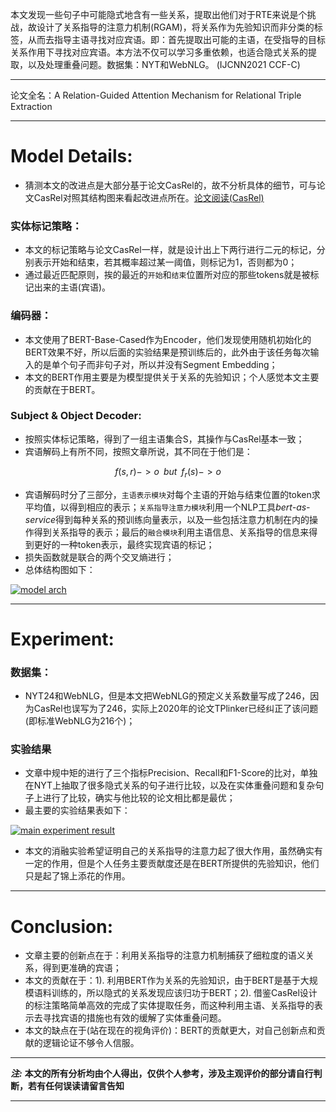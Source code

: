 本文发现一些句子中可能隐式地含有一些关系，提取出他们对于RTE来说是个挑战，故设计了关系指导的注意力机制(RGAM)，将关系作为先验知识而非分类的标签，从而去指导主语寻找对应宾语。即：首先提取出可能的主语，在受指导的目标关系作用下寻找对应宾语。本方法不仅可以学习多重依赖，也适合隐式关系的提取，以及处理重叠问题。数据集：NYT和WebNLG。 (IJCNN2021 CCF-C)

<!--more-->
<hr>
论文全名：A Relation-Guided Attention Mechanism for Relational Triple Extraction
<hr>

# Model Details:
- 猜测本文的改进点是大部分基于论文CasRel的，故不分析具体的细节，可与论文CasRel对照其结构图来看起改进点所在。<a href="http://aca.abelcse.cn/index.php/archives/80/">论文阅读(CasRel)</a>

### 实体标记策略：
- 本文的标记策略与论文CasRel一样，就是设计出上下两行进行二元的标记，分别表示开始和结束，若其概率超过某一阈值，则标记为1，否则都为0；
- 通过最近匹配原则，挨的最近的`开始`和`结束`位置所对应的那些tokens就是被标记出来的主语(宾语)。

### 编码器：
- 本文使用了BERT-Base-Cased作为Encoder，他们发现使用随机初始化的BERT效果不好，所以后面的实验结果是预训练后的，此外由于该任务每次输入的是单个句子而非句子对，所以并没有Segment Embedding；
- 本文的BERT作用主要是为模型提供关于关系的先验知识；个人感觉本文主要的贡献在于BERT。

### Subject & Object Decoder:
- 按照实体标记策略，得到了一组主语集合S，其操作与CasRel基本一致；
- 宾语解码上有所不同，按照文章所说，其不同在于他们是：

 $$f(s,r)->o \,\,\,but\,\,\,  f_r(s)->o$$

- 宾语解码时分了三部分，`主语表示模块`对每个主语的开始与结束位置的token求平均值，以得到相应的表示；`关系指导注意力模块`利用一个NLP工具*bert-as-service*得到每种关系的预训练向量表示，以及一些包括注意力机制在内的操作得到关系指导的表示；最后的`融合模块`利用主语信息、关系指导的信息来得到更好的一种token表示，最终实现宾语的标记；
- 损失函数就是联合的两个交叉熵进行；
- 总体结构图如下：

[![model arch](https://s2.loli.net/2022/01/21/kIPL5Wbjzvq62in.png "model arch")](https://s2.loli.net/2022/01/21/kIPL5Wbjzvq62in.png "model arch")

<hr>

# Experiment:
### 数据集：
- NYT24和WebNLG，但是本文把WebNLG的预定义关系数量写成了246，因为CasRel也误写为了246，实际上2020年的论文TPlinker已经纠正了该问题(即标准WebNLG为216个)；
### 实验结果
- 文章中规中矩的进行了三个指标Precision、Recall和F1-Score的比对，单独在NYT上抽取了很多隐式关系的句子进行比较，以及在实体重叠问题和复杂句子上进行了比较，确实与他比较的论文相比都是最优；
- 最主要的实验结果表如下：

[![main experiment result](https://s2.loli.net/2022/01/21/4BVj3gxn7UECe5H.png "main experiment result")](https://s2.loli.net/2022/01/21/4BVj3gxn7UECe5H.png "main experiment result")

- 本文的消融实验希望证明自己的关系指导的注意力起了很大作用，虽然确实有一定的作用，但是个人任务主要贡献度还是在BERT所提供的先验知识，他们只是起了锦上添花的作用。

<hr>

# Conclusion:
- 文章主要的创新点在于：利用关系指导的注意力机制捕获了细粒度的语义关系，得到更准确的宾语；
- 本文的贡献在于：1). 利用BERT作为关系的先验知识，由于BERT是基于大规模语料训练的，所以隐式的关系发现应该归功于BERT；2). 借鉴CasRel设计的标注策略简单高效的完成了实体提取任务，而这种利用主语、关系指导的表示去寻找宾语的措施也有效的缓解了实体重叠问题。
- 本文的缺点在于(站在现在的视角评价)：BERT的贡献更大，对自己创新点和贡献的逻辑论证不够令人信服。

<hr>

***注:*** **本文的所有分析均由个人得出，仅供个人参考，涉及主观评价的部分请自行判断，若有任何误读请留言告知**

<hr>